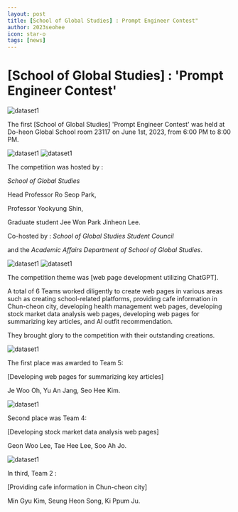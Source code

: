 ```yaml
---
layout: post
title: [School of Global Studies] : Prompt Engineer Contest"
author: 2023seohee
icon: star-o
tags: [news]
---
```



# [School of Global Studies] : 'Prompt Engineer Contest'

![dataset1](/img/news/SGS.jpg)

The first [School of Global Studies] 'Prompt Engineer Contest' was held at Do-heon Global School room 23117 on June 1st, 2023, from 6:00 PM to 8:00 PM.

![dataset1](/img/news/engineer.jpg)
![dataset1](/img/news/contest.jpg)

The competition was hosted by :

<i>School of Global Studies</i> 

Head Professor Ro Seop Park, 

Professor Yookyung Shin, 

Graduate student Jee Won Park Jinheon Lee.


Co-hosted by :
<i>School of Global Studies Student Council</i> 

and the <i>Academic Affairs Department of School of Global Studies</i>.

![dataset1](/img/news/Prompt.jpg)
![dataset1](/img/news/ssgss.jpg)

The competition theme was [web page development utilizing ChatGPT]. 

A total of 6 Teams worked diligently to create web pages in various areas such as creating school-related platforms, providing cafe information in Chun-cheon city, developing health management web pages, developing stock market data analysis web pages, developing web pages for summarizing key articles, and AI outfit recommendation.

They brought glory to the competition with their outstanding creations.

![dataset1](/img/news/cont.jpg)

The first place was awarded to Team 5:

[Developing web pages for summarizing key articles]

Je Woo Oh, Yu An Jang, Seo Hee Kim.

![dataset1](/img/news/contt.jpg)

Second place was Team 4: 

[Developing stock market data analysis web pages]

Geon Woo Lee, Tae Hee Lee, Soo Ah Jo.

![dataset1](/img/news/conttt.jpg)

In third, Team 2 : 

[Providing cafe information in Chun-cheon city]

Min Gyu Kim, Seung Heon Song, Ki Ppum Ju. 


